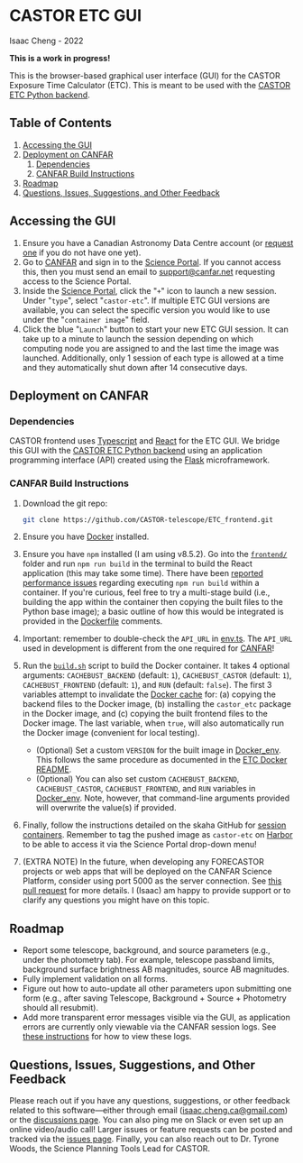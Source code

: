 # CASTOR ETC GUI

Isaac Cheng - 2022

**This is a work in progress!**

This is the browser-based graphical user interface (GUI) for the CASTOR Exposure Time
Calculator (ETC). This is meant to be used with the [CASTOR ETC Python
backend](https://github.com/CASTOR-telescope/ETC).

## Table of Contents

1. [Accessing the GUI](#accessing-the-gui)
2. [Deployment on CANFAR](#deployment-on-canfar)
   1. [Dependencies](#dependencies)
   2. [CANFAR Build Instructions](#canfar-build-instructions)
3. [Roadmap](#roadmap)
4. [Questions, Issues, Suggestions, and Other
   Feedback](#questions-issues-suggestions-and-other-feedback)

## Accessing the GUI

1. Ensure you have a Canadian Astronomy Data Centre account (or [request
   one](https://www.cadc-ccda.hia-iha.nrc-cnrc.gc.ca/en/auth/request.html) if you do not
   have one yet).
2. Go to [CANFAR](https://www.canfar.net/en/) and sign in to the [Science
   Portal](https://www.canfar.net/science-portal/). If you cannot access this, then you
   must send an email to [support@canfar.net](mailto:support@canfar.net) requesting access
   to the Science Portal.
3. Inside the [Science Portal](https://www.canfar.net/science-portal/), click the "`+`"
   icon to launch a new session. Under "`type`", select "`castor-etc`". If multiple ETC
   GUI versions are available, you can select the specific version you would like to use
   under the "`container image`" field.
4. Click the blue "`Launch`" button to start your new ETC GUI session. It can take up to a
   minute to launch the session depending on which computing node you are assigned to and
   the last time the image was launched. Additionally, only 1 session of each type is
   allowed at a time and they automatically shut down after 14 consecutive days.

## Deployment on CANFAR

### Dependencies

CASTOR frontend uses [Typescript](https://www.typescriptlang.org/) and
[React](https://reactjs.org/) for the ETC GUI. We bridge this GUI with the [CASTOR ETC
Python backend](https://github.com/CASTOR-telescope/ETC) using an application programming
interface (API) created using the [Flask](https://flask.palletsprojects.com/en/2.1.x/)
microframework.

### CANFAR Build Instructions

1. Download the git repo:

   ```bash
   git clone https://github.com/CASTOR-telescope/ETC_frontend.git
   ```

2. Ensure you have [Docker](https://docs.docker.com/get-started/) installed.

3. Ensure you have `npm` installed (I am using v8.5.2). Go into the
   [`frontend/`](frontend/) folder and run `npm run build` in the terminal to build the
   React application (this may take some time). There have been [reported performance
   issues](https://github.com/npm/cli/issues/3208#issuecomment-966579441) regarding
   executing `npm run build` within a container. If you're curious, feel free to try a
   multi-stage build (i.e., building the app within the container then copying the built
   files to the Python base image); a basic outline of how this would be integrated is
   provided in the [Dockerfile](docker/Dockerfile) comments.

4. Important: remember to double-check the `API_URL` in [env.ts](frontend/src/env.ts). The
   `API_URL` used in development is different from the one required for
   [CANFAR](https://www.canfar.net/en/)!

5. Run the [`build.sh`](docker/build.sh) script to build the Docker container. It takes 4
   optional arguments: `CACHEBUST_BACKEND` (default: `1`), `CACHEBUST_CASTOR` (default:
   `1`), `CACHEBUST_FRONTEND` (default: `1`), and `RUN` (default: `false`). The first 3
   variables attempt to invalidate the [Docker
   cache](https://docs.docker.com/develop/develop-images/dockerfile_best-practices/#leverage-build-cache)
   for: (a) copying the backend files to the Docker image, (b) installing the `castor_etc`
   package in the Docker image, and (c) copying the built frontend files to the Docker
   image. The last variable, when `true`, will also automatically run the Docker image
   (convenient for local testing).
   - (Optional) Set a custom `VERSION` for the built image in
     [Docker_env](docker/Docker_env). This follows the same procedure as documented in the
     [ETC Docker README](https://github.com/CASTOR-telescope/ETC/tree/master/docker).
   - (Optional) You can also set custom `CACHEBUST_BACKEND`, `CACHEBUST_CASTOR`,
     `CACHEBUST_FRONTEND`, and `RUN` variables in [Docker_env](docker/Docker_env). Note,
     however, that command-line arguments provided will overwrite the value(s) if
     provided.

6. Finally, follow the instructions detailed on the skaha GitHub for [session
   containers](https://github.com/opencadc/skaha/tree/master/containers#publishing-skaha-containers).
   Remember to tag the pushed image as `castor-etc` on [Harbor](https://images.canfar.net)
   to be able to access it via the Science Portal drop-down menu!

7. (EXTRA NOTE) In the future, when developing any FORECASTOR projects or web apps that
   will be deployed on the CANFAR Science Platform, consider using port 5000 as the server
   connection. See [this pull
   request](https://github.com/opencadc/skaha/pull/317#issuecomment-1110086152) for more
   details. I (Isaac) am happy to provide support or to clarify any questions you might
   have on this topic.

## Roadmap

- Report some telescope, background, and source parameters (e.g., under the photometry
  tab). For example, telescope passband limits, background surface brightness AB
  magnitudes, source AB magnitudes.
- Fully implement validation on all forms.
- Figure out how to auto-update all other parameters upon submitting one form (e.g., after
  saving Telescope, Background + Source + Photometry should all resubmit).
- Add more transparent error messages visible via the GUI, as application errors are
  currently only viewable via the CANFAR session logs. See [these
  instructions](https://github.com/CASTOR-telescope/ETC/blob/master/docker/how_to_view_session_logs.md)
  for how to view these logs.

## Questions, Issues, Suggestions, and Other Feedback

Please reach out if you have any questions, suggestions, or other feedback related to this
software—either through email
([isaac.cheng.ca@gmail.com](mailto:isaac.cheng.ca@gmail.com)) or the [discussions
page](https://github.com/CASTOR-telescope/ETC_frontend/discussions). You can also ping me
on Slack or even set up an online video/audio call! Larger issues or feature requests can
be posted and tracked via the [issues
page](https://github.com/CASTOR-telescope/ETC_frontend/issues). Finally, you can also
reach out to Dr. Tyrone Woods, the Science Planning Tools Lead for CASTOR.
